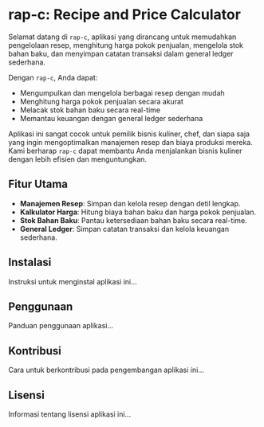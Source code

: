 # rap-c: Recipe and Price Calculator

Selamat datang di `rap-c`, aplikasi yang dirancang untuk memudahkan pengelolaan resep, menghitung harga pokok penjualan, mengelola stok bahan baku, dan menyimpan catatan transaksi dalam general ledger sederhana.

Dengan `rap-c`, Anda dapat:
- Mengumpulkan dan mengelola berbagai resep dengan mudah
- Menghitung harga pokok penjualan secara akurat
- Melacak stok bahan baku secara real-time
- Memantau keuangan dengan general ledger sederhana

Aplikasi ini sangat cocok untuk pemilik bisnis kuliner, chef, dan siapa saja yang ingin mengoptimalkan manajemen resep dan biaya produksi mereka. Kami berharap `rap-c` dapat membantu Anda menjalankan bisnis kuliner dengan lebih efisien dan menguntungkan.

## Fitur Utama
- **Manajemen Resep**: Simpan dan kelola resep dengan detil lengkap.
- **Kalkulator Harga**: Hitung biaya bahan baku dan harga pokok penjualan.
- **Stok Bahan Baku**: Pantau ketersediaan bahan baku secara real-time.
- **General Ledger**: Simpan catatan transaksi dan kelola keuangan sederhana.

## Instalasi
Instruksi untuk menginstal aplikasi ini...

## Penggunaan
Panduan penggunaan aplikasi...

## Kontribusi
Cara untuk berkontribusi pada pengembangan aplikasi ini...

## Lisensi
Informasi tentang lisensi aplikasi ini...
